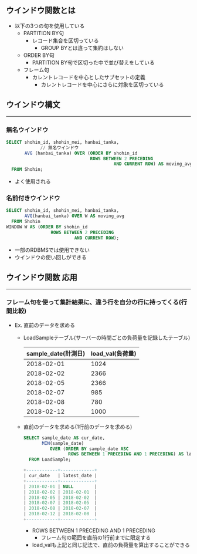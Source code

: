 ## ウインドウ関数とは

- 以下の3つの句を使用している
    - PARTITION BY句
        - レコード集合を区切っている
            - GROUP BYとは違って集約はしない
    - ORDER BY句
        - PARTITION BY句で区切った中で並び替えをしている
    - フレーム句
        - カレントレコードを中心としたサブセットの定義
            - カレントレコードを中心にさらに対象を区切っている
        

## ウインドウ構文

---

### 無名ウインドウ

```sql
SELECT shohin_id, shohin_mei, hanbai_tanka,
			 // 無名ウインドウ
       AVG (hanbai_tanka) OVER (ORDER BY shohin_id                         
                                ROWS BETWEEN 2 PRECEDING                   
                                         AND CURRENT ROW) AS moving_avg    
  FROM Shohin;
```

- よく使用される

### 名前付きウインドウ

```sql
SELECT shohin_id, shohin_mei, hanbai_tanka,
       AVG(hanbai_tanka) OVER W AS moving_avg
  FROM Shohin
WINDOW W AS (ORDER BY shohin_id
                 ROWS BETWEEN 2 PRECEDING 
                          AND CURRENT ROW);
```

- 一部のRDBMSでは使用できない
- ウインドウの使い回しができる

## ウインドウ関数 応用

---

### フレーム句を使って集計結果に、違う行を自分の行に持ってくる(行間比較)

- Ex. 直前のデータを求める
    - LoadSampleテーブル(サーバーの時間ごとの負荷量を記録したテーブル)
        
        
        | sample_date(計測日) | load_val(負荷量) |
        | --- | --- |
        | 2018-02-01 | 1024 |
        | 2018-02-02 | 2366 |
        | 2018-02-05 | 2366 |
        | 2018-02-07 | 985 |
        | 2018-02-08 | 780 |
        | 2018-02-12 | 1000 |
    - 直前のデータを求める(1行前のデータを求める)
        
        ```sql
        SELECT sample_date AS cur_date,
               MIN(sample_date)
                  OVER (ORDER BY sample_date ASC
                         ROWS BETWEEN 1 PRECEDING AND 1 PRECEDING) AS latest_date
          FROM LoadSample;
        
        +------------+-------------+
        | cur_date   | latest_date |
        +------------+-------------+
        | 2018-02-01 | NULL        |
        | 2018-02-02 | 2018-02-01  |
        | 2018-02-05 | 2018-02-02  |
        | 2018-02-07 | 2018-02-05  |
        | 2018-02-08 | 2018-02-07  |
        | 2018-02-12 | 2018-02-08  |
        +------------+-------------+
        ```
        
        - ROWS BETWEEN 1 PRECEDING AND 1 PRECEDING
            - フレーム句の範囲を直前の1行前までに限定する
        - load_valも上記と同じ記法で、直前の負荷量を算出することができる